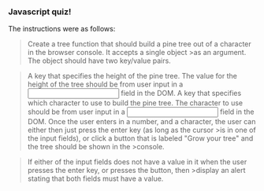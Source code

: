 ### Javascript quiz!

The instructions were as follows:

>Create a tree function that should build a pine tree out of a character in the browser console. It accepts a single object >as an argument. The object should have two key/value pairs.

>A key that specifies the height of the pine tree.
>The value for the height of the tree should be from user input in a <input type="text"> field in the DOM.
>A key that specifies which character to use to build the pine tree.
>The character to use should be from user input in a <input type="text"> field in the DOM.
>Once the user enters in a number, and a character, the user can either then just press the enter key (as long as the cursor >is in one of the input fields), or click a button that is labeled "Grow your tree" and the tree should be shown in the >console.

>If either of the input fields does not have a value in it when the user presses the enter key, or presses the button, then >display an alert stating that both fields must have a value.
